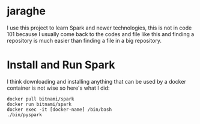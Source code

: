 # jaraghe

I use this project to learn Spark and newer technologies, this is not in code 101 because I usually come back to the 
codes and file like this and finding a repository is much easier than finding a file in a big repository.

# Install and Run Spark
I think downloading and installing anything that can be used by a docker container is not wise so here's what I did: <br/>
```shell
docker pull bitnami/spark
docker run bitnami/spark
docker exec -it [docker-name] /bin/bash
./bin/pyspark
```